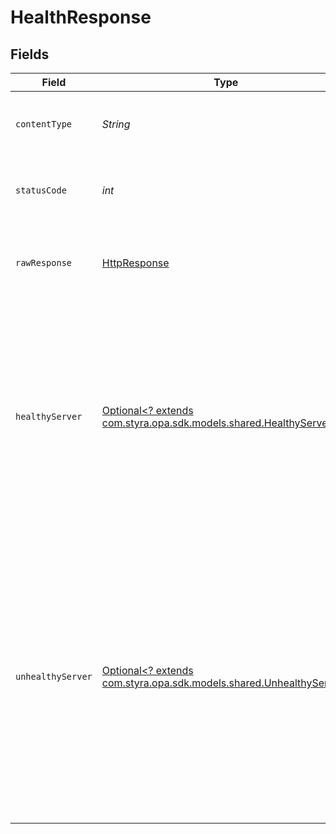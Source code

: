 # HealthResponse


## Fields

| Field                                                                                                                                                                                                                     | Type                                                                                                                                                                                                                      | Required                                                                                                                                                                                                                  | Description                                                                                                                                                                                                               |
| ------------------------------------------------------------------------------------------------------------------------------------------------------------------------------------------------------------------------- | ------------------------------------------------------------------------------------------------------------------------------------------------------------------------------------------------------------------------- | ------------------------------------------------------------------------------------------------------------------------------------------------------------------------------------------------------------------------- | ------------------------------------------------------------------------------------------------------------------------------------------------------------------------------------------------------------------------- |
| `contentType`                                                                                                                                                                                                             | *String*                                                                                                                                                                                                                  | :heavy_check_mark:                                                                                                                                                                                                        | HTTP response content type for this operation                                                                                                                                                                             |
| `statusCode`                                                                                                                                                                                                              | *int*                                                                                                                                                                                                                     | :heavy_check_mark:                                                                                                                                                                                                        | HTTP response status code for this operation                                                                                                                                                                              |
| `rawResponse`                                                                                                                                                                                                             | [HttpResponse<InputStream>](https://docs.oracle.com/en/java/javase/11/docs/api/java.net.http/java/net/http/HttpResponse.html)                                                                                             | :heavy_check_mark:                                                                                                                                                                                                        | Raw HTTP response; suitable for custom response parsing                                                                                                                                                                   |
| `healthyServer`                                                                                                                                                                                                           | [Optional<? extends com.styra.opa.sdk.models.shared.HealthyServer>](../../models/shared/HealthyServer.md)                                                                                                                 | :heavy_minus_sign:                                                                                                                                                                                                        | OPA service is healthy. If the bundles option is specified then all configured bundles have been activated. If the plugins option is specified then all plugins are in an OK state.                                       |
| `unhealthyServer`                                                                                                                                                                                                         | [Optional<? extends com.styra.opa.sdk.models.shared.UnhealthyServer>](../../models/shared/UnhealthyServer.md)                                                                                                             | :heavy_minus_sign:                                                                                                                                                                                                        | OPA service is not healthy. If the bundles option is specified this can mean any of the configured bundles have not yet been activated. If the plugins option is specified then at least one plugin is in a non-OK state. |